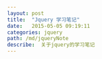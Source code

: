 ```yaml
---
layout: post
title:  "Jquery 学习笔记"
date:   2015-05-05 09:19:11
categories: jquery
path: /md/jqueryNote
describe:  关于jquery的学习笔记
---
```


